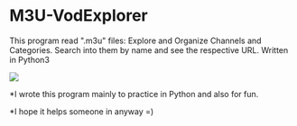 # M3U-VodExplorer
This program read ".m3u" files: Explore and Organize Channels and Categories. Search into them by name and see the respective URL. 
Written in Python3



<img src="https://gifyu.com/image/ki1g">


*I wrote this program mainly to practice in Python and also for fun.

*I hope it helps someone in anyway =)
